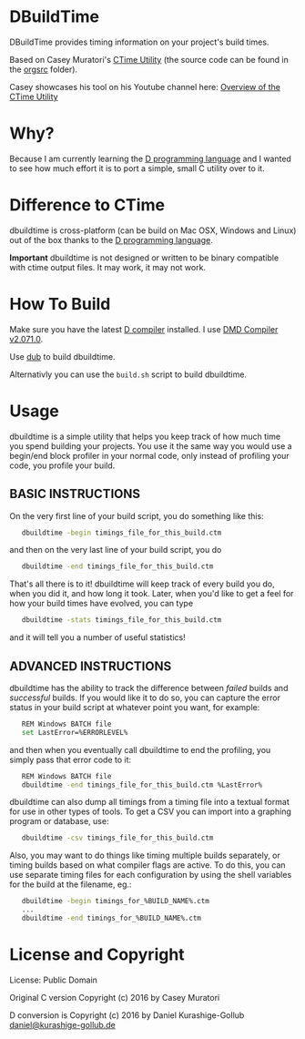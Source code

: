 # DBuildTime

DBuildTime provides timing information on your project's build times.

Based on Casey Muratori's [CTime Utility](https://gist.github.com/cmuratori/8c909975de4bb071056b4ec1651077e8) (the source code can be found in the [orgsrc](orgsrc) folder).

Casey showcases his tool on his Youtube channel here: [Overview of the CTime Utility](https://www.youtube.com/watch?v=LdMHyGxfg6U)

# Why?

Because I am currently learning the [D programming language](http://dlang.org/) and I wanted to see how much effort it is to port a simple, small C utility over to it.


# Difference to CTime

dbuildtime is cross-platform (can be build on Mac OSX, Windows and Linux) out of the box thanks to the [D programming language](http://dlang.org).

**Important**
dbuildtime is not designed or written to be binary compatible with ctime output files. It may work, it may not work.


# How To Build

Make sure you have the latest [D compiler](http://dlang.org/) installed. I use [DMD Compiler v2.071.0](http://dlang.org/download.html).

Use [dub](https://code.dlang.org/getting_started) to build dbuildtime.

Alternativly you can use the `build.sh` script to build dbuildtime.


# Usage

dbuildtime is a simple utility that helps you keep track of how much time you spend building your projects.
You use it the same way you would use a begin/end block profiler in your normal code, only instead of profiling your code, you profile your build.

## BASIC INSTRUCTIONS

On the very first line of your build script, you do something like this:

```bash
   dbuildtime -begin timings_file_for_this_build.ctm
```

and then on the very last line of your build script, you do

```bash
   dbuildtime -end timings_file_for_this_build.ctm
```

That's all there is to it! dbuildtime will keep track of every build you do, when you did it, and how long it took.
Later, when you'd like to get a feel for how your build times have evolved, you can type

```bash
   dbuildtime -stats timings_file_for_this_build.ctm
```

and it will tell you a number of useful statistics!


## ADVANCED INSTRUCTIONS

dbuildtime has the ability to track the difference between _failed_ builds and _successful_ builds.
If you would like it to do so, you can capture the error status in your build script at whatever point you want, for example:
```bash
   REM Windows BATCH file
   set LastError=%ERRORLEVEL%
```

and then when you eventually call dbuildtime to end the profiling, you simply pass that error code to it:

```bash
   REM Windows BATCH file
   dbuildtime -end timings_file_for_this_build.ctm %LastError%
```

dbuildtime can also dump all timings from a timing file into a textual format for use in other types of tools.
To get a CSV you can import into a graphing program or database, use:

```bash
   dbuildtime -csv timings_file_for_this_build.ctm
```

Also, you may want to do things like timing multiple builds separately, or timing builds based on what compiler flags are active.
To do this, you can use separate timing files for each configuration by using the shell variables for the build at the filename, eg.:

```bash
   dbuildtime -begin timings_for_%BUILD_NAME%.ctm
   ...
   dbuildtime -end timings_for_%BUILD_NAME%.ctm
```


# License and Copyright

License: Public Domain

Original C version Copyright (c) 2016 by Casey Muratori

D conversion is Copyright (c) 2016 by Daniel Kurashige-Gollub <daniel@kurashige-gollub.de>
